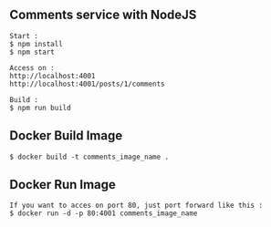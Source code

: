 ## Comments service with NodeJS

```
Start :
$ npm install
$ npm start

Access on :
http://localhost:4001
http://localhost:4001/posts/1/comments

Build :
$ npm run build
```

## Docker Build Image
```
$ docker build -t comments_image_name .
```

## Docker Run Image
```
If you want to acces on port 80, just port forward like this :
$ docker run -d -p 80:4001 comments_image_name
```